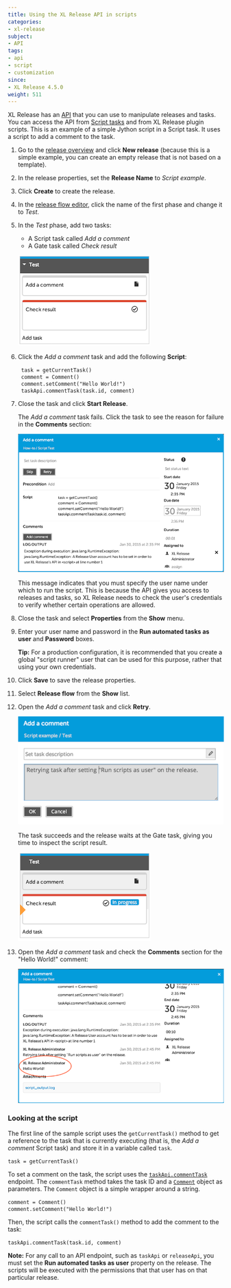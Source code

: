 ```yaml
---
title: Using the XL Release API in scripts
categories:
- xl-release
subject:
- API
tags:
- api
- script
- customization
since:
- XL Release 4.5.0
weight: 511
---
```


XL Release has an [API](/jython-docs/#!/xl-release/5.0.x/) that you can use to manipulate releases and tasks. You can access the API from [Script tasks](/xl-release/how-to/create-a-script-task.html) and from XL Release plugin scripts. This is an example of a simple Jython script in a Script task. It uses a script to add a comment to the task.

1. Go to the [release overview](/xl-release/how-to/using-the-release-overview.html) and click **New release** (because this is a simple example, you can create an empty release that is not based on a template).
1. In the release properties, set the **Release Name** to _Script example_.
1. Click **Create** to create the release.
1. In the [release flow editor](/xl-release/how-to/using-the-release-flow-editor.html), click the name of the first phase and change it to _Test_.
1. In the _Test_ phase, add two tasks:
    * A Script task called _Add a comment_
    * A Gate task called _Check result_

    ![Script test tasks](../images/script-test/phase.png)

1. Click the _Add a comment_ task and add the following **Script**:

        task = getCurrentTask()
        comment = Comment()
        comment.setComment("Hello World!")
        taskApi.commentTask(task.id, comment)
1. Close the task and click **Start Release**.

    The _Add a comment_ task fails. Click the task to see the reason for failure in the **Comments** section:

    ![Script test tasks](../images/script-test/no-run-as-user.png)

    This message indicates that you must specify the user name under which to run the script. This is because the API gives you access to releases and tasks, so XL Release needs to check the user's credentials to verify whether certain operations are allowed.
1. Close the task and select **Properties** from the **Show** menu.
1. Enter your user name and password in the **Run automated tasks as user** and **Password** boxes.

    **Tip:** For a production configuration, it is recommended that you create a global "script runner" user that can be used for this purpose, rather that using your own credentials.

1. Click **Save** to save the release properties.
1. Select **Release flow** from the **Show** list.
1. Open the _Add a comment_ task and click **Retry**.

    ![Script test tasks](../images/script-test/retry.png)

    The task succeeds and the release waits at the Gate task, giving you time to inspect the script result.

    ![Script test tasks](../images/script-test/check-result.png)

1. Open the _Add a comment_ task and check the **Comments** section for the "Hello World!" comment:

    ![Script test tasks](../images/script-test/hello-world.png)

### Looking at the script

The first line of the sample script uses the `getCurrentTask()` method to get a reference to the task that is currently executing (that is, the _Add a comment_ Script task) and store it in a variable called `task`.

    task = getCurrentTask()

To set a comment on the task, the script uses the [`taskApi.commentTask`](/jython-docs/#!/xl-release/5.0.x//service/com.xebialabs.xlrelease.api.v1.TaskApi) endpoint. The `commentTask` method takes the task ID and a [`Comment`](/jython-docs/#!/xl-release/5.0.x//service/com.xebialabs.xlrelease.api.v1.forms.Comment) object as parameters. The `Comment` object is a simple wrapper around a string.

    comment = Comment()
    comment.setComment("Hello World!")

Then, the script calls the `commentTask()` method to add the comment to the task:

    taskApi.commentTask(task.id, comment)

**Note:** For any call to an API endpoint, such as `taskApi` or `releaseApi`, you must set the **Run automated tasks as user** property on the release. The scripts will be executed with the permissions that that user has on that particular release.
